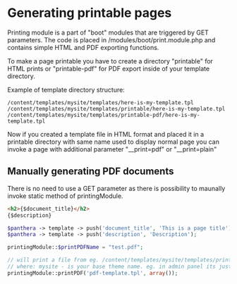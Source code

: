 Generating printable pages
==========================

Printing module is a part of "boot" modules that are triggered by GET parameters. 
The code is placed in /modules/boot/print.module.php and contains simple HTML and PDF exporting functions.

To make a page printable you have to create a directory "printable" for HTML prints or "printable-pdf" for PDF export inside
of your template directory.

Example of template directory structure:

```
/content/templates/mysite/templates/here-is-my-template.tpl
/content/templates/mysite/templates/printable/here-is-my-template.tpl
/content/templates/mysite/templates/printable-pdf/here-is-my-template.tpl
```

Now if you created a template file in HTML format and placed it in a printable directory with same name used to display normal page
you can invoke a page with additional parameter "__print=pdf" or "__print=plain"

## Manually generating PDF documents

There is no need to use a GET parameter as there is possibility to maunally invoke static method of printingModule.

```html
<h2>{$document_title}</h2>
{$description}
```


```php
$panthera -> template -> push('document_title', 'This is a page title');
$panthera -> template -> push('description', 'Description');

printingModule::$printPDFName = "test.pdf";

// will print a file from eg. /content/templates/mysite/templates/printable-pdf/pdf-template.tpl
// where: mysite - is your base theme name. eg. in admin panel its just "admin"
printingModule::printPDF('pdf-template.tpl', array());

